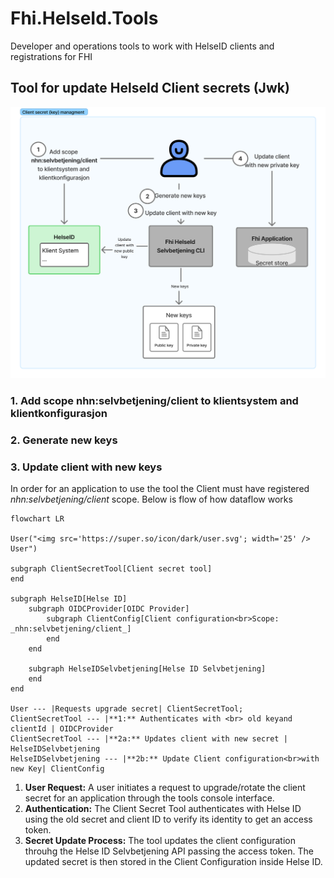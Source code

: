 # Fhi.HelseId.Tools
Developer and operations tools to work with HelseID clients and registrations for FHI


## Tool for update HelseId Client secrets (Jwk)

![](./ClientSecretManagement.jpg)

### 1. Add scope nhn:selvbetjening/client to klientsystem and klientkonfigurasjon

### 2. Generate new keys 

### 3. Update client with new keys

In order for an application to use the tool the Client must have registered _nhn:selvbetjening/client_ scope. Below is flow of how dataflow works

```mermaid
flowchart LR

User("<img src='https://super.so/icon/dark/user.svg'; width='25' /> User")

subgraph ClientSecretTool[Client secret tool]
end

subgraph HelseID[Helse ID]
    subgraph OIDCProvider[OIDC Provider]
        subgraph ClientConfig[Client configuration<br>Scope: _nhn:selvbetjening/client_]
        end
    end
    
    subgraph HelseIDSelvbetjening[Helse ID Selvbetjening]
    end
end

User --- |Requests upgrade secret| ClientSecretTool;
ClientSecretTool --- |**1:** Authenticates with <br> old keyand clientId | OIDCProvider
ClientSecretTool --- |**2a:** Updates client with new secret | HelseIDSelvbetjening
HelseIDSelvbetjening --- |**2b:** Update Client configuration<br>with new Key| ClientConfig

```

1. **User Request:** A user initiates a request to upgrade/rotate the client secret for an application through the tools console interface.
2. **Authentication:** The Client Secret Tool authenticates with Helse ID using the old secret and client ID to verify its identity to get an access token.
3. **Secret Update Process:** The tool updates the client configuration throuhg the Helse ID Selvbetjening API passing the access token. The updated secret is then stored in the Client Configuration inside Helse ID.


